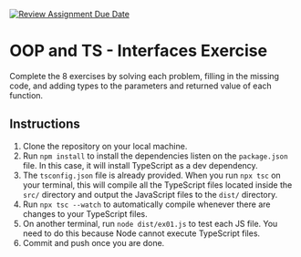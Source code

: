 [![Review Assignment Due Date](https://classroom.github.com/assets/deadline-readme-button-22041afd0340ce965d47ae6ef1cefeee28c7c493a6346c4f15d667ab976d596c.svg)](https://classroom.github.com/a/udvECNIs)
# OOP and TS - Interfaces Exercise

Complete the 8 exercises by solving each problem, filling in the missing code, and adding types to the parameters and returned value of each function.

## Instructions

1. Clone the repository on your local machine.
2. Run `npm install` to install the dependencies listen on the `package.json` file. In this case, it will install TypeScript as a dev dependency.
3. The `tsconfig.json` file is already provided. When you run `npx tsc` on your terminal, this will compile all the TypeScript files located inside the `src/` directory and output the JavaScript files to the `dist/` directory.
4. Run `npx tsc --watch` to automatically compile whenever there are changes to your TypeScript files.
5. On another terminal, run `node dist/ex01.js` to test each JS file. You need to do this because Node cannot execute TypeScript files.
6. Commit and push once you are done.